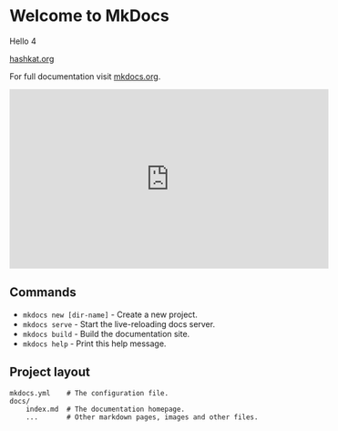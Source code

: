 # Welcome to MkDocs

Hello 4

[hashkat.org](http://hashkat.org)

For full documentation visit [mkdocs.org](http://mkdocs.org).

<iframe width="560" height="315" src="http://www.youtube.com/embed/9bZkp7q19f0?rel=0" frameborder="0" allowfullscreen></iframe>


## Commands

* `mkdocs new [dir-name]` - Create a new project.
* `mkdocs serve` - Start the live-reloading docs server.
* `mkdocs build` - Build the documentation site.
* `mkdocs help` - Print this help message.

## Project layout

    mkdocs.yml    # The configuration file.
    docs/
        index.md  # The documentation homepage.
        ...       # Other markdown pages, images and other files.
